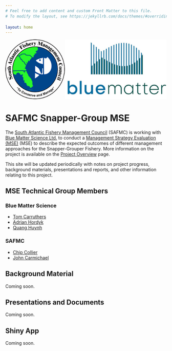 ```yaml
---
# Feel free to add content and custom Front Matter to this file.
# To modify the layout, see https://jekyllrb.com/docs/themes/#overriding-theme-defaults

layout: home
---
```


![](img/logo.png)

# SAFMC Snapper-Group MSE

The [South Atlantic Fishery Management Council](https://safmc.net/) (SAFMC) is working with [Blue Matter Science Ltd.](https://www.bluematterscience.com/) to conduct a [Management Strategy Evaluation (MSE)](https://harveststrategies.org/management-strategy-evaluation-2/) (MSE) to describe the expected outcomes of different management approaches for the Snapper-Grouper Fishery. More information on the project is available on the [Project Overview](/about) page.

This site will be updated periodically with notes on project progress, background materials, presentations and reports, and other information relating to this project. 


## MSE Technical Group Members

### Blue Matter Science
- [Tom Carruthers](mailto:tom@bluematterscience.com)
- [Adrian Hordyk](mailto:adrian@bluematterscience.com)
- [Quang Huynh](mailto:quang@bluematterscience.com)

### SAFMC 
- [Chip Collier](mailto:chip.collier@safmc.net)
- [John Carmichael](mailto:john.carmichael@safmc.net)


## Background Material
Coming soon.

## Presentations and Documents
Coming soon.

## Shiny App
Coming soon.
